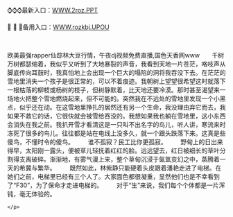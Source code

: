 <p>
	⌚⌚⌚最新入口：<a href="http://www.baidu.com/link?url=6MA2SWnO3Raqke39an_0PUxosM6ZrUGzi1BN9tNnlPW&wd">WWW.2roz.PPT</a> 
	<p>
		🚦
🚦
🚦备用入口：<a href="http://www.baidu.com/link?url=6MA2SWnO3Raqke39an_0PUxosM6ZrUGzi1BN9tNnlPW&wd">WWW.rozkbj.UPOU</a> 
	</p>
	<p>
		<br />
	</p>
	<p>
		欧美最强rapper仙踪林大豆行情，午夜dj视频免费直播,国色天香网www　　千树万树都瑟缩着，我似乎又听到了大地暴裂的声音，我看到天地一片苍茫，咯吱声从脚底传向耳鼓时，我真怕地上会出现一个巨大的塌陷的洞将我吞没下去。在茫茫的雪地里消失一个孩子是很正常的，可以不着痕迹。我朝树上望望很希望这时就落下一根枯落的柳枝或杨树的枝子，但树静默着，比天地还要冷漠。那时甚至渴望来一场地火把整个雪地燃烧起来，但不可能的。突然我在不远处的雪地里发现一个小黑点，似乎还在动。在这雪地里挣扎的居然还有另一个生命，我没理由弃它而去，我如果不救它的话，它很快就会被雪给吞没的。我想如果我也躺在雪地里，这小东西会消失在我之前。我扒开雪才看清这是一只叫不出名字的鸟儿，听人讲，寒流来时冻死了很多的鸟儿。往往都是站在电线上没多久，就一个跟头跌落下来。这真是些傻鸟，不懂时令的傻鸟。
　　谁不孤寂？民工比你更孤寂。
　　野甸上的日出来得早，太阳刚一露头，便被草儿轻抚着红红的脸。远远望去，红日被细长的草叶分割得支离破碎。渐渐地，有雾气漫上来，整个草甸沉浸于氤氲变幻之中，蒸腾着一天的希冀与繁华。
　　既然如此，林紫静只能硬着头皮跟着潘艳走进了电梯。在她们之前，电梯里已经有三个人了。大家面色都很凝重，显然他们也是不幸看到了“F30”，为了保命才走进电梯的。
　　对于“生”来说，我们每个个体都是一片浑钝，毫无体验的。

	</p>
